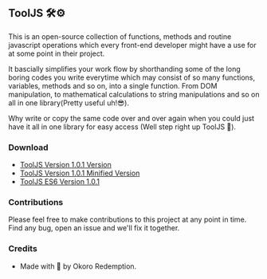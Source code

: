 ## ToolJS 🛠⚙
This is an open-source collection of functions, methods and routine javascript operations which every front-end developer might have a use for at some point in their project.

It bascially simplifies your work flow by shorthanding some of the long boring codes you write everytime which may consist of so many functions, variables, methods and so on, into a single function. From DOM manipulation, to mathematical calculations to string manipulations and so on all in one library(Pretty useful uh!😎).

Why write or copy the same code over and over again when you could just have it all in one library for easy access (Well step right up ToolJS 👏).

### Download
<ul class="custom-theme-btn">
  <li><a download="tooljs-v1.0.1.js" href="https://unpkg.com/@redeakaa/tooljs@1.0.1/dist/umd/tooljs.umd.js">ToolJS Version 1.0.1 Version</a></li>

  <li><a download="tooljs-v1.0.1.min.js" href="https://unpkg.com/@redeakaa/tooljs@1.0.1/dist/umd/tooljs.min.js">ToolJS Version 1.0.1 Minified Version</a></li>

  <li><a download="tooljs-v1.0.1.esm.js" href="https://unpkg.com/@redeakaa/tooljs@1.0.1/dist/esm/tooljs.esm.js">ToolJS ES6 Version 1.0.1</a></li>
</ul>

### Contributions
Please feel free to make contributions to this project at any point in time. Find any bug, open an issue and we'll fix it together.

### Credits
- Made with 💝 by Okoro Redemption.
